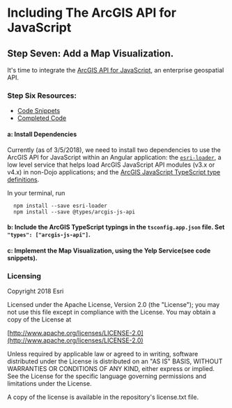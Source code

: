 # Including The ArcGIS API for JavaScript


## Step Seven: Add a Map Visualization.
It's time to integrate the [ArcGIS API for JavaScript](https://developers.arcgis.com/javascript), an enterprise geospatial API.

### Step Six Resources:
* [Code Snippets](https://github.com/sean-olson-e/Rapid-Application-Development-using-Angular-CLI/tree/master/project_apps/7-incorporating-ArcGIS-API/src/snippets)
* [Completed Code](https://github.com/sean-olson-e/Rapid-Application-Development-using-Angular-CLI/tree/master/project_apps/8-finished-app/src/app)

#### a: Install Dependencies
Currently (as of 3/5/2018), we need to install two dependencies to use the ArcGIS API for JavaScript within an 
Angular application: the [`esri-loader`](https://github.com/Esri/esri-loader#usage), a low level service 
that helps load ArcGIS JavaScript API modules (v3.x or v4.x) in non-Dojo applications; and the [ArcGIS 
JavaScript TypeScript type definitions](https://github.com/Esri/jsapi-resources/tree/master/4.x/typescript).


In your terminal, run
```
  npm install --save esri-loader
  npm install --save @types/arcgis-js-api
```

#### b: Include the ArcGIS TypeScript typings in the `tsconfig.app.json` file.  Set `"types": ["arcgis-js-api"]`. 


#### c: Implement the Map Visualization, using the Yelp Service(see code snippets).



### Licensing

Copyright 2018 Esri

Licensed under the Apache License, Version 2.0 (the "License"); you may not use this file except in compliance with the License. You may obtain a copy of the License at

[http://www.apache.org/licenses/LICENSE-2.0](http://www.apache.org/licenses/LICENSE-2.0)

Unless required by applicable law or agreed to in writing, software distributed under the License is distributed on an "AS IS" BASIS, WITHOUT WARRANTIES OR CONDITIONS OF ANY KIND, either express or implied. See the License for the specific language governing permissions and limitations under the License.

A copy of the license is available in the repository's license.txt file.
